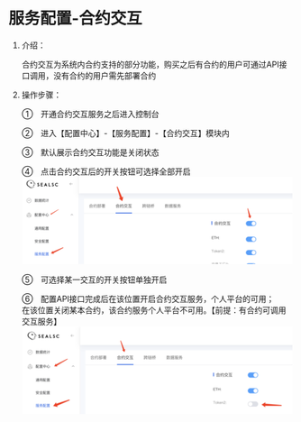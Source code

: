# 服务配置-合约交互
1. 介绍： 

    合约交互为系统内合约支持的部分功能，购买之后有合约的用户可通过API接口调用，没有合约的用户需先部署合约
    
2. 操作步骤：  

   ①　开通合约交互服务之后进入控制台

   ②　进入【配置中心】-【服务配置】-【合约交互】模块内

   ③　默认展示合约交互功能是关闭状态

   ④　点击合约交互后的开关按钮可选择全部开启
   ![alt text](img/contract_1.png)

   ⑤　可选择某一交互的开关按钮单独开启
   
   ⑥　配置API接口完成后在该位置开启合约交互服务，个人平台的可用；
       在该位置关闭某本合约，该合约服务个人平台不可用。【前提：有合约可调用交互服务】
   ![alt text](img/contract_2.png)



